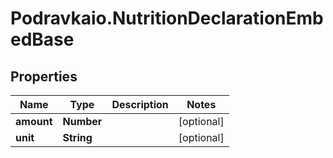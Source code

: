 # Podravkaio.NutritionDeclarationEmbedBase

## Properties
Name | Type | Description | Notes
------------ | ------------- | ------------- | -------------
**amount** | **Number** |  | [optional] 
**unit** | **String** |  | [optional] 



